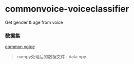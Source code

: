 # commonvoice-voiceclassifier
Get gender &amp; age from voice

### 数据集

[common voice](https://voice.mozilla.org/zh-CN/datasets)

> numpy处理后的数据文件 : data.npy